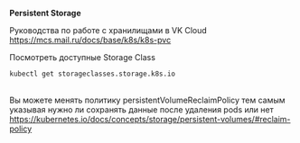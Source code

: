 **Persistent Storage**

Руководства по работе с хранилищами в VK Cloud
https://mcs.mail.ru/docs/base/k8s/k8s-pvc

Посмотреть доступные Storage Class
```
kubectl get storageclasses.storage.k8s.io
```

<br>Вы можете менять политику persistentVolumeReclaimPolicy тем самым указывая нужно ли сохранять данные после удаления pods или нет
<br>https://kubernetes.io/docs/concepts/storage/persistent-volumes/#reclaim-policy
